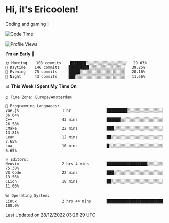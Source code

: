 # Hi, it's Ericoolen!
Coding and gaming！

<!--START_SECTION:waka-->
![Code Time](http://img.shields.io/badge/Code%20Time-590%20hrs%2011%20mins-blue)

![Profile Views](http://img.shields.io/badge/Profile%20Views-4-blue)

**I'm an Early 🐤** 

```text
🌞 Morning    108 commits    ███████░░░░░░░░░░░░░░░░░░   29.03% 
🌆 Daytime    146 commits    █████████░░░░░░░░░░░░░░░░   39.25% 
🌃 Evening    75 commits     █████░░░░░░░░░░░░░░░░░░░░   20.16% 
🌙 Night      43 commits     ███░░░░░░░░░░░░░░░░░░░░░░   11.56%

```


📊 **This Week I Spent My Time On** 

```text
⌚︎ Time Zone: Europe/Amsterdam

💬 Programming Languages: 
Vue.js                   1 hr                █████████░░░░░░░░░░░░░░░░   36.64% 
C++                      43 mins             ██████░░░░░░░░░░░░░░░░░░░   26.58% 
CMake                    22 mins             ███░░░░░░░░░░░░░░░░░░░░░░   13.81% 
Lean                     12 mins             ██░░░░░░░░░░░░░░░░░░░░░░░   7.65% 
Lua                      10 mins             █░░░░░░░░░░░░░░░░░░░░░░░░   6.65%

🔥 Editors: 
Neovim                   2 hrs 4 mins        ██████████████████░░░░░░░   75.38% 
VS Code                  22 mins             ███░░░░░░░░░░░░░░░░░░░░░░   13.56% 
CLion                    18 mins             ██░░░░░░░░░░░░░░░░░░░░░░░   11.06%

💻 Operating System: 
Linux                    2 hrs 44 mins       █████████████████████████   100.0%

```


 Last Updated on 28/12/2022 03:26:29 UTC
<!--END_SECTION:waka-->

